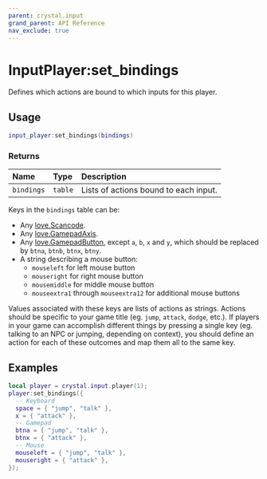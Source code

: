 ```yaml
---
parent: crystal.input
grand_parent: API Reference
nav_exclude: true
---
```


# InputPlayer:set_bindings

Defines which actions are bound to which inputs for this player.

## Usage

```lua
input_player:set_bindings(bindings)
```

### Returns

| Name       | Type    | Description                           |
| :--------- | :------ | :------------------------------------ |
| `bindings` | `table` | Lists of actions bound to each input. |

Keys in the `bindings` table can be:

- Any [love.Scancode](https://love2d.org/wiki/Scancode).
- Any [love.GamepadAxis](https://love2d.org/wiki/GamepadAxis).
- Any [love.GamepadButton](https://love2d.org/wiki/GamepadButton), except `a`, `b`, `x` and `y`, which should be replaced by `btna`, `btnb`, `btnx`, `btny`.
- A string describing a mouse button:
  - `mouseleft` for left mouse button
  - `mouseright` for right mouse button
  - `mousemiddle` for middle mouse button
  - `mouseextra1` through `mouseextra12` for additional mouse buttons

Values associated with these keys are lists of actions as strings. Actions should be specific to your game title (eg. `jump`, `attack`, `dodge`, etc.). If players in your game can accomplish different things by pressing a single key (eg. talking to an NPC or jumping, depending on context), you should define an action for each of these outcomes and map them all to the same key.

## Examples

```lua
local player = crystal.input.player(1);
player:set_bindings({
  -- Keyboard
  space = { "jump", "talk" },
  x = { "attack" },
  -- Gamepad
  btna = { "jump", "talk" },
  btnx = { "attack" },
  -- Mouse
  mouseleft = { "jump", "talk" },
  mouseright = { "attack" },
});
```
